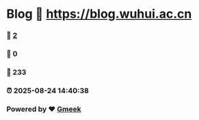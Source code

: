 # Blog :link: https://blog.wuhui.ac.cn 
### :page_facing_up: [2](https://blog.wuhui.ac.cn/tag.html) 
### :speech_balloon: 0 
### :hibiscus: 233 
### :alarm_clock: 2025-08-24 14:40:38 
### Powered by :heart: [Gmeek](https://github.com/Meekdai/Gmeek)
